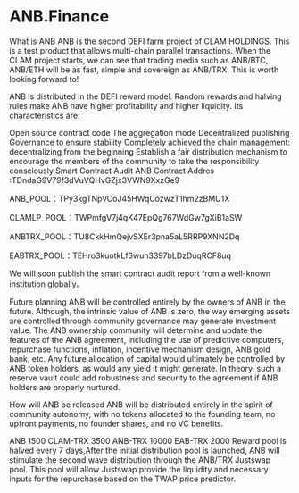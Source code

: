 # ANB.Finance
What is ANB
ANB is the second DEFI farm project of CLAM HOLDINGS. This is a test product that allows multi-chain parallel transactions. When the CLAM project starts, we can see that trading media such as ANB/BTC, ANB/ETH will be as fast, simple and sovereign as ANB/TRX. This is worth looking forward to!

ANB is distributed in the DEFI reward model. Random rewards and halving rules make ANB have higher profitability and higher liquidity. Its characteristics are:

Open source contract code
The aggregation mode
Decentralized publishing
Governance to ensure stability
Completely achieved the chain management: decentralizing from the beginning
Establish a fair distribution mechanism to encourage the members of the community to take the responsibility consciously
Smart Contract Audit
ANB Contract Addres :TDndaG9V79f3dVuVQHvGZjx3VWN9XxzGe9

ANB_POOL：TPy3kgTNpVCoJ45HWqCozwzT1hm2zBMU1X

CLAMLP_POOL：TWPmfgV7j4qK47EpQg767WdGw7gXiB1aSW

ANBTRX_POOL：TU8CkkHmQejvSXEr3pna5aL5RRP9XNN2Dq

EABTRX_POOL：TEHro3kuotkLf6wuh3397bLDzDuqRCF8uq

We will soon publish the smart contract audit report from a well-known institution globally。

Future planning
ANB will be controlled entirely by the owners of ANB in the future. Although, the intrinsic value of ANB is zero, the way emerging assets are controlled through community governance may generate investment value. The ANB ownership community will determine and update the features of the ANB agreement, including the use of predictive computers, repurchase functions, inflation, incentive mechanism design, ANB gold bank, etc. Any future allocation of capital would ultimately be controlled by ANB token holders, as would any yield it might generate. In theory, such a reserve vault could add robustness and security to the agreement if ANB holders are properly nurtured.

How will ANB be released
ANB will be distributed entirely in the spirit of community autonomy, with no tokens allocated to the founding team, no upfront payments, no founder shares, and no VC benefits.

ANB 1500
CLAM-TRX 3500
ANB-TRX 10000
EAB-TRX 2000
Reward pool is halved every 7 days,After the initial distribution pool is launched, ANB will stimulate the second wave distribution through the ANB/TRX Justswap pool. This pool will allow Justswap provide the liquidity and necessary inputs for the repurchase based on the TWAP price predictor.
